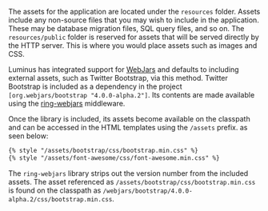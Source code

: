 The assets for the application are located under the `resources` folder. Assets include any non-source files that you may
wish to include in the application. These may be database migration files, SQL query files, and so on. The `resources/public`
folder is reserved for assets that will be served directly by the HTTP server. This is where you would place assets such as images and CSS.

Luminus has integrated support for [WebJars](http://www.webjars.org/) and defaults to including external assets, such as
Twitter Bootstrap, via this method. Twitter Bootstrap is included as a dependency in the project `[org.webjars/bootstrap "4.0.0-alpha.2"]`.
Its contents are made available using the [ring-webjars](https://github.com/weavejester/ring-webjars) middleware.

Once the library is included, its assets become available on the classpath and can be accessed in the HTML templates
using the `/assets` prefix. as seen below:

```xml
{% style "/assets/bootstrap/css/bootstrap.min.css" %}
{% style "/assets/font-awesome/css/font-awesome.min.css" %}
```

The `ring-webjars` library strips out the version number from the included assets. The asset
referenced as `/assets/bootstrap/css/bootstrap.min.css` is found on the classpath as
`/webjars/bootstrap/4.0.0-alpha.2/css/bootstrap.min.css`.
